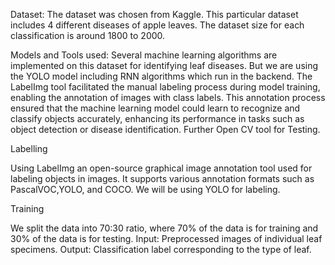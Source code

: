 Dataset:
The dataset was chosen from Kaggle. This particular dataset includes 4 different diseases of apple leaves. The dataset size for each classification is around 1800 to 2000.

Models and Tools used:
Several machine learning algorithms are implemented on this dataset for identifying leaf diseases. But we are using the YOLO model including RNN algorithms which run in the backend. 
The LabelImg tool facilitated the manual labeling process during model training, enabling the annotation of images with class labels. This annotation process ensured that the machine learning model could learn to recognize and classify objects accurately, enhancing its performance in tasks such as object detection or disease identification. Further Open CV tool for Testing.

Labelling

Using LabelImg an open-source graphical image annotation tool used for labeling objects in images.
It supports various annotation formats such as PascalVOC,YOLO, and COCO. We will be using YOLO for labeling.


Training         
                                          
We split the data into 70:30 ratio, where 70% of the data is for training and 30% of the data is for testing.
Input: Preprocessed images of individual leaf specimens.
Output: Classification label corresponding to the type of leaf.


